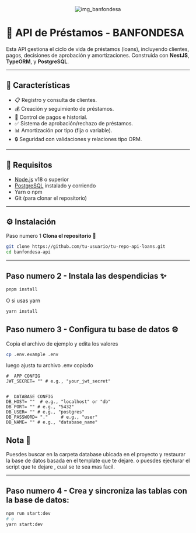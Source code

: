 
 <div align='center'>
     <img src='https://banfondesa.com.do/wp-content/themes/banfondesa/images/logo10anos2.png'  alt='img_banfondesa'/>
 </div>


# 💼 API de Préstamos - BANFONDESA 

Esta API gestiona el ciclo de vida de préstamos (loans), incluyendo clientes, pagos, decisiones de aprobación y amortizaciones. Construida con **NestJS**, **TypeORM**, y **PostgreSQL**.

---

## 🚀 Características

- 📋 Registro y consulta de clientes.
- 💰 Creación y seguimiento de préstamos.
- 🧾 Control de pagos e historial.
- ✅ Sistema de aprobación/rechazo de préstamos.
- 📊 Amortización por tipo (fija o variable).
- 🔒 Seguridad con validaciones y relaciones tipo ORM.

---

## 🧰 Requisitos

- [Node.js](https://nodejs.org/) v18 o superior
- [PostgreSQL](https://www.postgresql.org/) instalado y corriendo
- Yarn o npm
- Git (para clonar el repositorio)

---

## ⚙️ Instalación

 Paso numero 1 **Clona el repositorio** 📄

```bash
git clone https://github.com/tu-usuario/tu-repo-api-loans.git
cd banfondesa-api
``` 
---

## Paso numero 2 -  **Instala las despendicias** ✨
```bash
pnpm install
```
 O si usas yarn
```bash
yarn install
```

## Paso numero 3 - **Configura tu base de datos** ⚙

Copia el archivo de ejemplo y edita los valores

```bash
cp .env.example .env
```
luego ajusta tu archivo .env copiado 


```
#  APP CONFIG
JWT_SECRET= "" # e.g., "your_jwt_secret"


#  DATABASE CONFIG
DB_HOST= ""  # e.g., "localhost" or "db"
DB_PORT= "" # e.g., "5432"
DB_USER= "" # e.g., "postgres"
DB_PASSWORD= "."     # e.g., "user"
DB_NAME= "" # e.g., "database_name"
```

## Nota 📝

Puesdes buscar en la carpeta database ubicada en el proyecto y restaurar la base de datos basada en el template que te dejare.
o puesdes ejecturar el script que te dejare , cual se te sea mas facil. 

----
## Paso numero 4 - **Crea y sincroniza las tablas con la base de datos:**

```bash
npm run start:dev
# o
yarn start:dev
```
